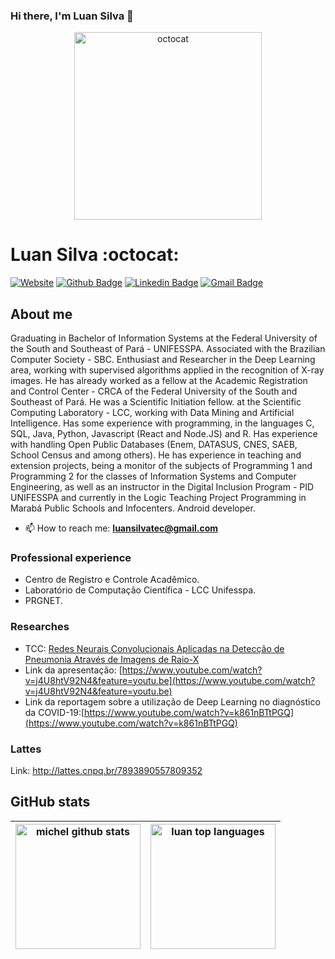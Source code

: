 ### Hi there, I'm Luan Silva 👋
<p align="center">
  <img width="300" src="https://media.giphy.com/media/13HgwGsXF0aiGY/giphy.gif" alt="octocat">
</p>

# Luan Silva  :octocat: 
[![Website](https://img.shields.io/badge/website--000?style=social&logo=google-chrome&logoColor=black&link=https://luansilvatec.github.io/my-page)](https://luansilvatec.github.io/my-page)
[![Github Badge](https://img.shields.io/badge/GitHub--000?style=social&logo=Github&logoColor=black&link=https://github.com/LuanSilvaTec)](https://github.com/LuanSilvaTec)
[![Linkedin Badge](https://img.shields.io/badge/LinkedIn--000?style=social&logo=Linkedin&logoColor=0077B5&link=https://www.linkedin.com/in/luan-silva-649010144/)](https://www.linkedin.com/in/luan-silva-649010144/)
[![Gmail Badge](https://img.shields.io/badge/email--000?style=social&logo=microsoft-outlook&logoColor=0078d4&link=mailto:luansilvatec@gmail.com)](mailto:luansilvatec@gmail.com)

## About me

Graduating in Bachelor of Information Systems at the Federal University of the South and Southeast of Pará - UNIFESSPA. Associated with the Brazilian Computer Society - SBC. Enthusiast and Researcher in the Deep Learning area, working with supervised algorithms applied in the recognition of X-ray images. He has already worked as a fellow at the Academic Registration and Control Center - CRCA of the Federal University of the South and Southeast of Pará. He was a Scientific Initiation fellow. at the Scientific Computing Laboratory - LCC, working with Data Mining and Artificial Intelligence. Has some experience with programming, in the languages C, SQL, Java, Python, Javascript (React and Node.JS) and R. Has experience with handling Open Public Databases (Enem, DATASUS, CNES, SAEB, School Census and among others). He has experience in teaching and extension projects, being a monitor of the subjects of Programming 1 and Programming 2 for the classes of Information Systems and Computer Engineering, as well as an instructor in the Digital Inclusion Program - PID UNIFESSPA and currently in the Logic Teaching Project Programming in Marabá Public Schools and Infocenters. Android developer.

- 📫 How to reach me: **luansilvatec@gmail.com**

### Professional experience
- Centro de Registro e Controle Acadêmico.
- Laboratório de Computação Científica - LCC Unifesspa.
- PRGNET.

### Researches
- TCC: [Redes Neurais Convolucionais Aplicadas na Detecção de Pneumonia Através de Imagens de Raio-X](http://abricom.org.br/eventos/cbic2019/cbic2019-24/)
- Link da apresentação: [https://www.youtube.com/watch?v=j4U8htV92N4&feature=youtu.be](https://www.youtube.com/watch?v=j4U8htV92N4&feature=youtu.be)
- Link da reportagem sobre a utilização de Deep Learning no diagnóstico da COVID-19:[https://www.youtube.com/watch?v=k861nBTtPGQ](https://www.youtube.com/watch?v=k861nBTtPGQ)

### Lattes
Link: http://lattes.cnpq.br/7893890557809352
## GitHub stats

| <img src="https://github-readme-stats.vercel.app/api?username=LuanSilvaTec&show_icons=true" alt="michel github stats" height=200/> |  <img src="https://github-readme-stats.vercel.app/api/top-langs/?username=LuanSilvaTec&layout=compact" alt="luan top languages" height=200/> |
|---|---|
<!--
**LuanSilvaTec/LuanSilvaTec** is a ✨ _special_ ✨ repository because its `README.md` (this file) appears on your GitHub profile.

Here are some ideas to get you started:

- 🔭 I’m currently working on ...
- 🌱 I’m currently learning ...
- 👯 I’m looking to collaborate on ...
- 🤔 I’m looking for help with ...
- 💬 Ask me about ...
- 📫 How to reach me: ...
- 😄 Pronouns: ...
- ⚡ Fun fact: ...
-->
